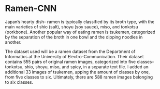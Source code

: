 # Ramen-CNN
Japan’s hearty dish– ramen is typically classified by its broth type, with the main varieties of shio (salt), shoyu (soy sauce), miso, and tonkotsu (porkbone). Another popular way of eating ramen is tsukemen, categorized by the separation of the broth in one bowl and the dipping noodles in another. 

The dataset used will be a ramen dataset from the Department of Informatics at the University of Electro-Communication. Their dataset contains 555 pairs of original ramen images, categorized into five classes– tonkotsu, shio, shoyu, miso, and spicy, in a separate text file. I added an additional 33 images of tsukemen, upping the amount of classes by one, from five classes to six. Ultimately, there are 588 ramen images belonging to six classes. 
